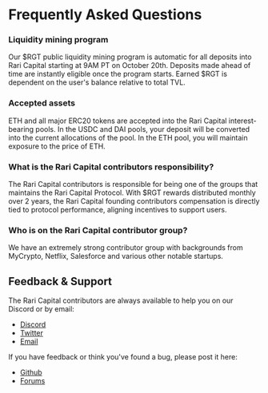 # Frequently Asked Questions

### Liquidity mining program

Our $RGT public liquidity mining program is automatic for all deposits into Rari Capital starting at 9AM PT on October 20th. Deposits made ahead of time are instantly eligible once the program starts. Earned $RGT is dependent on the user's balance relative to total TVL.

### Accepted assets

ETH and all major ERC20 tokens are accepted into the Rari Capital interest-bearing pools. In the USDC and DAI pools, your deposit will be converted into the current allocations of the pool. In the ETH pool, you will maintain exposure to the price of ETH.

### What is the Rari Capital contributors responsibility?

The Rari Capital contributors is responsible for being one of the groups that maintains the Rari Capital Protocol. With $RGT rewards distributed monthly over 2 years, the Rari Capital founding contributors compensation is directly tied to protocol performance, aligning incentives to support users.

### Who is on the Rari Capital contributor group?

We have an extremely strong contributor group with backgrounds from MyCrypto, Netflix, Salesforce and various other notable startups. 

## Feedback & Support

The Rari Capital contributors are always available to help you on our Discord or by email:

- [Discord]([http://discord.gg/mtb6W57Ap6](https://t.co/nGY7gkihfQ?amp=1))
- [Twitter](https://twitter.com/RariCapital)
- [Email](help@rari.capital)

If you have feedback or think you've found a bug, please post it here:

- [Github](https://github.com/Rari-Capital)
- [Forums](https://forums.rari.capital/)